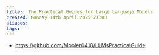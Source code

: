 ```yaml
---
title:  The Practical Guides for Large Language Models
created: Monday 14th April 2025 21:03
aliases: 
tags: 
---
```

- https://github.com/Mooler0410/LLMsPracticalGuide